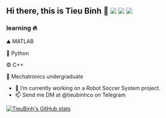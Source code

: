 ## Hi there, this is Tieu Binh 👋 <img src="https://img.shields.io/badge/MATLAB-enthusiast-orange"> <img src="https://img.shields.io/badge/python-enthusiast-green"> <img src="https://img.shields.io/badge/C%2B%2B-enthusiast-red"/>
### learning 🔥

⛰️ MATLAB

🐍 Python

©️ C++

🍁 Mechatronics undergraduate

- 🔭 I’m currently working on a Robot Soccer System project.
- 📫 Send me DM at @tieubinhco on Telegram

[![TieuBinh's GitHub stats](https://github-readme-stats.vercel.app/api?username=tieubinhco)](https://github.com/anuraghazra/github-readme-stats)

<!--
**tieubinhco/tieubinhco** is a ✨ _special_ ✨ repository because its `README.md` (this file) appears on your GitHub profile.

Here are some ideas to get you started:

- 🔭 I’m currently working on ...
- 🌱 I’m currently learning ...
- 👯 I’m looking to collaborate on ...
- 🤔 I’m looking for help with ...
- 💬 Ask me about ...
- 📫 How to reach me: ...
- 😄 Pronouns: ...
- ⚡ Fun fact: ...
-->


